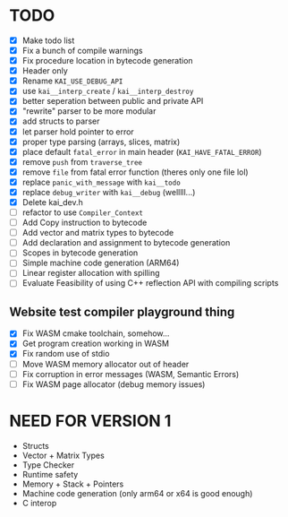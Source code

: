 # TODO
- [x] Make todo list
- [x] Fix a bunch of compile warnings
- [x] Fix procedure location in bytecode generation
- [x] Header only
- [x] Rename `KAI_USE_DEBUG_API`
- [x] use `kai__interp_create` / `kai__interp_destroy`
- [x] better seperation between public and private API
- [x] "rewrite" parser to be more modular
- [x] add structs to parser
- [x] let parser hold pointer to error
- [x] proper type parsing (arrays, slices, matrix)
- [x] place default `fatal_error` in main header (`KAI_HAVE_FATAL_ERROR`)
- [x] remove `push` from `traverse_tree`
- [x] remove `file` from fatal error function (theres only one file lol)
- [x] replace `panic_with_message` with `kai__todo`
- [x] replace `debug_writer` with `kai__debug` (welllll...)
- [x] Delete kai_dev.h
- [ ] refactor to use `Compiler_Context`
- [ ] Add Copy instruction to bytecode
- [ ] Add vector and matrix types to bytecode
- [ ] Add declaration and assignment to bytecode generation
- [ ] Scopes in bytecode generation
- [ ] Simple machine code generation (ARM64)
- [ ] Linear register allocation with spilling
- [ ] Evaluate Feasibility of using C++ reflection API with compiling scripts

## Website test compiler playground thing
- [x] Fix WASM cmake toolchain, somehow...
- [x] Get program creation working in WASM
- [x] Fix random use of stdio
- [ ] Move WASM memory allocator out of header
- [ ] Fix corruption in error messages (WASM, Semantic Errors)
- [ ] Fix WASM page allocator (debug memory issues)

# NEED FOR VERSION 1
- Structs
- Vector + Matrix Types
- Type Checker
- Runtime safety
- Memory + Stack + Pointers
- Machine code generation (only arm64 or x64 is good enough)
- C interop
